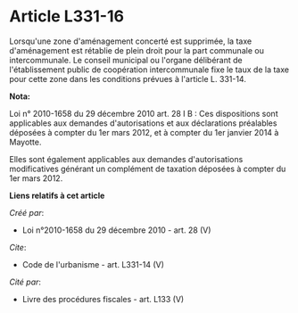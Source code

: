 # Article L331-16

Lorsqu'une zone d'aménagement concerté est supprimée, la taxe d'aménagement est rétablie de plein droit pour la part
communale ou intercommunale. Le conseil municipal ou l'organe délibérant de l'établissement public de coopération
intercommunale fixe le taux de la taxe pour cette zone dans les conditions prévues à l'article L. 331-14.

**Nota:**

Loi n° 2010-1658 du 29 décembre 2010 art. 28 I B : Ces dispositions sont applicables aux demandes d'autorisations et aux
déclarations préalables déposées à compter du 1er mars 2012, et à compter du 1er janvier 2014 à Mayotte. 

Elles sont également applicables aux demandes d'autorisations modificatives générant un complément de taxation déposées à
compter du 1er mars 2012.

**Liens relatifs à cet article**

_Créé par_:

  - Loi n°2010-1658 du 29 décembre 2010 - art. 28 (V)

_Cite_:

  - Code de l'urbanisme - art. L331-14 (V)

_Cité par_:

  - Livre des procédures fiscales - art. L133 (V)
